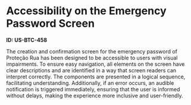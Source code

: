 # Accessibility on the Emergency Password Screen

**ID: US-BTC-458**

The creation and confirmation screen for the emergency password of Proteção Rua has been designed to be accessible to users with visual impairments. To ensure easy navigation, all elements on the screen have clear descriptions and are identified in a way that screen readers can interpret correctly. The components are presented in a logical sequence, facilitating understanding. Additionally, if an error occurs, an audible notification is triggered immediately, ensuring that the user is informed without delays, making the experience more inclusive and user-friendly.